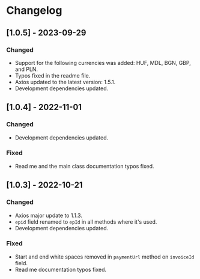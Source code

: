 # Changelog

## [1.0.5] - 2023-09-29

### Changed

- Support for the following currencies was added: HUF, MDL, BGN, GBP, and PLN.
- Typos fixed in the readme file.
- Axios updated to the latest version: 1.5.1.
- Development dependencies updated.

## [1.0.4] - 2022-11-01

### Changed

- Development dependencies updated.

### Fixed

- Read me and the main class documentation typos fixed.

## [1.0.3] - 2022-10-21

### Changed

- Axios major update to 1.1.3.
- `epid` field renamed to `epId` in all methods where it's used.
- Development dependencies updated.

### Fixed

- Start and end white spaces removed in `paymentUrl` method on `invoiceId` field.
- Read me documentation typos fixed.
